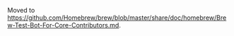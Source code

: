 Moved to https://github.com/Homebrew/brew/blob/master/share/doc/homebrew/Brew-Test-Bot-For-Core-Contributors.md.
